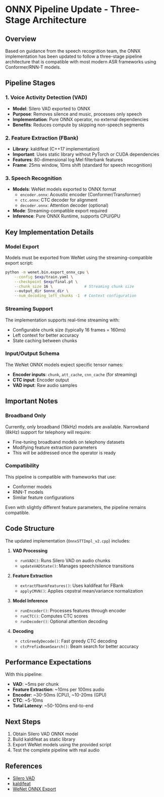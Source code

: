 # ONNX Pipeline Update - Three-Stage Architecture

## Overview

Based on guidance from the speech recognition team, the ONNX implementation has been updated to follow a three-stage pipeline architecture that is compatible with most modern ASR frameworks using Conformer/RNN-T models.

## Pipeline Stages

### 1. Voice Activity Detection (VAD)
- **Model**: Silero VAD exported to ONNX
- **Purpose**: Removes silence and music, processes only speech
- **Implementation**: Pure ONNX operator, no external dependencies
- **Benefits**: Reduces compute by skipping non-speech segments

### 2. Feature Extraction (FBank)
- **Library**: kaldifeat (C++17 implementation)
- **Important**: Uses static library without PyTorch or CUDA dependencies
- **Features**: 80-dimensional log Mel filterbank features
- **Frame**: 25ms window, 10ms shift (standard for speech recognition)

### 3. Speech Recognition
- **Models**: WeNet models exported to ONNX format
  - `encoder.onnx`: Acoustic encoder (Conformer/Transformer)
  - `ctc.onnx`: CTC decoder for alignment
  - `decoder.onnx`: Attention decoder (optional)
- **Mode**: Streaming-compatible export required
- **Inference**: Pure ONNX Runtime, supports CPU/GPU

## Key Implementation Details

### Model Export

Models must be exported from WeNet using the streaming-compatible export script:

```bash
python -m wenet.bin.export_onnx_cpu \
    --config $exp/train.yaml \
    --checkpoint $exp/final.pt \
    --chunk_size 16 \              # Streaming chunk size
    --output_dir $onnx_dir \
    --num_decoding_left_chunks -1  # Context configuration
```

### Streaming Support

The implementation supports real-time streaming with:
- Configurable chunk size (typically 16 frames = 160ms)
- Left context for better accuracy
- State caching between chunks

### Input/Output Schema

The WeNet ONNX models expect specific tensor names:
- **Encoder inputs**: `chunk`, `att_cache`, `cnn_cache` (for streaming)
- **CTC input**: Encoder output
- **VAD input**: Raw audio samples

## Important Notes

### Broadband Only

Currently, only broadband (16kHz) models are available. Narrowband (8kHz) support for telephony will require:
- Fine-tuning broadband models on telephony datasets
- Modifying feature extraction parameters
- This will be addressed once the operator is ready

### Compatibility

This pipeline is compatible with frameworks that use:
- Conformer models
- RNN-T models  
- Similar feature configurations

Even with slightly different feature parameters, the pipeline remains compatible.

## Code Structure

The updated implementation (`OnnxSTTImpl_v2.cpp`) includes:

1. **VAD Processing**
   - `runVAD()`: Runs Silero VAD on audio chunks
   - `updateVADState()`: Manages speech/silence transitions

2. **Feature Extraction**
   - `extractFbankFeatures()`: Uses kaldifeat for FBank
   - `applyCMVN()`: Applies cepstral mean/variance normalization

3. **Model Inference**
   - `runEncoder()`: Processes features through encoder
   - `runCTC()`: Computes CTC scores
   - `runDecoder()`: Optional attention decoding

4. **Decoding**
   - `ctcGreedyDecode()`: Fast greedy CTC decoding
   - `ctcPrefixBeamSearch()`: Beam search for better accuracy

## Performance Expectations

With this pipeline:
- **VAD**: ~5ms per chunk
- **Feature Extraction**: ~10ms per 100ms audio
- **Encoder**: ~30-50ms (CPU), ~10-20ms (GPU)
- **CTC**: ~5-10ms
- **Total Latency**: ~50-100ms end-to-end

## Next Steps

1. Obtain Silero VAD ONNX model
2. Build kaldifeat as static library
3. Export WeNet models using the provided script
4. Test the complete pipeline with real audio

## References

- [Silero VAD](https://github.com/snakers4/silero-vad)
- [kaldifeat](https://github.com/csukuangfj/kaldifeat)
- [WeNet ONNX Export](https://github.com/wenet-e2e/wenet/tree/main/runtime/onnxruntime)